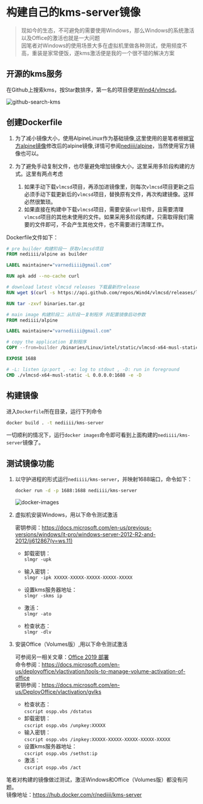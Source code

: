 # 构建自己的kms-server镜像

[^_^]: # (url:build-your-own-kms-server-image)
[^_^]: # (tag:docker,docker-image,kms,#tech)
[^_^]: # (excerpt:如何借助开源技术构建自己的kms-server镜像用于测试激活Office和Windows等微软系软件)

> 现如今的生态，不可避免的需要使用Windows，那么Windows的系统激活以及Office的激活也就是一大问题  
> 因笔者对Windows的使用场景大多在虚拟机里做各种测试，使用频度不高，重装是家常便饭，遂kms激活便是我的一个很不错的解决方案  

## 开源的kms服务

在Github上搜索kms，按Star数排序，第一名的项目便是[Wind4/vlmcsd](https://github.com/Wind4/vlmcsd)。

![github-search-kms](/home/nediiii/CodeProjects/blog/img/post/build-your-own-kms-server-image/github-search-kms.png)

## 创建Dockerfile

1. 为了减小镜像大小，使用AlpineLinux作为基础镜像,这里使用的是笔者根据[官方alpine镜像](https://hub.docker.com/_/alpine)修改后的alpine镜像,详情可参阅[nediiii/alpine](https://hub.docker.com/r/nediiii/alpine)，当然使用官方镜像也可以。

2. 为了避免手动复制文件，也尽量避免增加镜像大小，这里采用多阶段构建的方式。这里有两点考虑

    1. 如果手动下载`vlmcsd`项目，再添加进镜像里，则每次`vlmcsd`项目更新之后必须手动下载更新后的`vlmcsd`项目，替换原有文件，再次构建镜像。这样必然很繁琐。
    2. 如果直接在构建中下载`vlmcsd`项目，需要安装`curl`软件，且需要清理`vlmcsd`项目的其他未使用的文件。如果采用多阶段构建，只需取得我们需要的文件即可，不会产生其他文件，也不需要进行清理工作。

Dockerfile文件如下：

```Dockerfile
# pre builder 构建阶段一 获取vlmcsd项目
FROM nediiii/alpine as builder

LABEL maintainer="varnediiii@gmail.com"

RUN apk add --no-cache curl

# download latest vlmcsd releases 下载最新的release
RUN wget $(curl -s https://api.github.com/repos/Wind4/vlmcsd/releases/latest | grep binaries.tar.gz |tail -n 1| cut -d '"' -f 4) 

RUN tar -zxvf binaries.tar.gz

# main image 构建阶段二 从阶段一复制程序 并配置镜像启动参数
FROM nediiii/alpine

LABEL maintainer="varnediiii@gmail.com"

# copy the application 复制程序
COPY --from=builder /binaries/Linux/intel/static/vlmcsd-x64-musl-static .

EXPOSE 1688

# -L: listen ip:port , -e: log to stdout , -D: run in foreground
CMD ./vlmcsd-x64-musl-static -L 0.0.0.0:1688 -e -D

```

## 构建镜像

进入`Dockerfile`所在目录，运行下列命令

```bash
docker build . -t nediiii/kms-server
```

一切顺利的情况下，运行`docker images`命令即可看到上面构建的`nediiii/kms-server`镜像了。



## 测试镜像功能

1. 以守护进程的形式运行`nediiii/kms-server`，并映射1688端口，命令如下：

    ```bash
    docker run -d -p 1688:1688 nediiii/kms-server
    ```

    ![docker-images](/home/nediiii/CodeProjects/blog/img/post/build-your-own-kms-server-image/docker-images.png)

2. 虚拟机安装Windows，用以下命令测试激活

    密钥参阅：<https://docs.microsoft.com/en-us/previous-versions/windows/it-pro/windows-server-2012-R2-and-2012/jj612867(v=ws.11)>

    - 卸载密钥：  
    `slmgr -upk`  

    - 输入密钥：  
    `slmgr -ipk XXXXX-XXXXX-XXXXX-XXXXX-XXXXX`  

    - 设置kms服务器地址：  
    `slmgr -skms ip`

    - 激活：  
    `slmgr -ato`

    - 检查状态：  
    `slmgr -dlv`

3. 安装Office（Volumes版）,用以下命令测试激活

    可参阅另一相关文章：[Office 2019 部署](/deploy-office/#toc2)  
    命令参阅：<https://docs.microsoft.com/en-us/deployoffice/vlactivation/tools-to-manage-volume-activation-of-office>  
    密钥参阅：<https://docs.microsoft.com/en-us/DeployOffice/vlactivation/gvlks>  

    - 检查状态：  
    `cscript ospp.vbs /dstatus`  
    - 卸载密钥：  
    `cscript ospp.vbs /unpkey:XXXXX`  
    - 输入密钥：  
    `cscript ospp.vbs /inpkey:XXXXX-XXXXX-XXXXX-XXXXX-XXXXX`  
    - 设置kms服务器地址：  
    `cscript ospp.vbs /sethst:ip`  
    - 激活：  
    `cscript ospp.vbs /act`  

笔者对构建的镜像做过测试，激活Windows和Office（Volumes版）都没有问题。  
镜像地址：<https://hub.docker.com/r/nediiii/kms-server>
